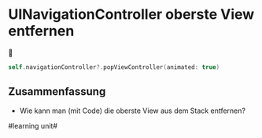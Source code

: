 # UINavigationController oberste View entfernen
🥞

```swift
self.navigationController?.popViewController(animated: true)
```

## Zusammenfassung
- Wie kann man (mit Code) die oberste View aus dem Stack entfernen?


#learning unit#
